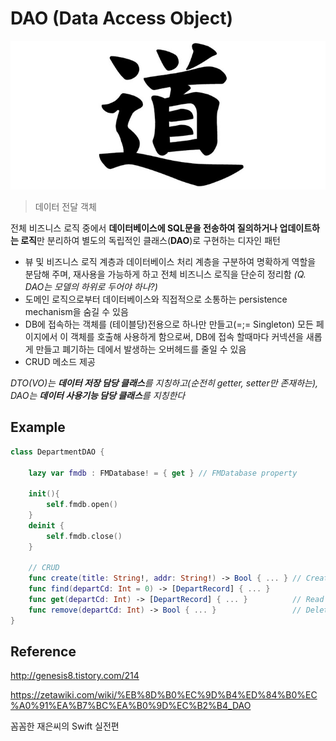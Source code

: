 # DAO (Data Access Object)

![dao](./design_pattern_img/dao_img/dao.jpg)





> 데이터 전달 객체

전체 비즈니스 로직 중에서 **데이터베이스에 SQL문을 전송하여 질의하거나 업데이트하는 로직**만 분리하여 별도의 독립적인 클래스(**DAO**)로 구현하는 디자인 패턴

- 뷰 및 비즈니스 로직 계층과 데이터베이스 처리 계층을 구분하여 명확하게 역할을 분담해 주며, 재사용을 가능하게 하고 전체 비즈니스 로직을 단순히 정리함 *(Q. DAO는 모델의 하위로 두어야 하나?)*
- 도메인 로직으로부터 데이터베이스와 직접적으로 소통하는 persistence mechanism을 숨길 수 있음
- DB에 접속하는 객체를 (테이블당)전용으로 하나만 만들고(=;= Singleton) 모든 페이지에서 이 객체를 호출해 사용하게 함으로써, DB에 접속 할때마다 커넥션을 새롭게 만들고 폐기하는 데에서 발생하는 오버헤드를 줄일 수 있음
- CRUD 메소드 제공



*DTO(VO)는 **데이터 저장 담당 클래스**를 지칭하고(순전히 getter, setter만 존재하는), DAO는 **데이터 사용기능 담당 클래스**를 지칭한다*



## Example

```swift
class DepartmentDAO {
    
    lazy var fmdb : FMDatabase! = { get } // FMDatabase property 
    
    init(){
        self.fmdb.open()
    }
    deinit {
        self.fmdb.close()
    }
    
    // CRUD 
    func create(title: String!, addr: String!) -> Bool { ... } // Create (Update)
    func find(departCd: Int = 0) -> [DepartRecord] { ... } 					   // Read
    func get(departCd: Int) -> [DepartRecord] { ... } 		   // Read
    func remove(departCd: Int) -> Bool { ... } 				   // Delete
}
```



## Reference

http://genesis8.tistory.com/214

https://zetawiki.com/wiki/%EB%8D%B0%EC%9D%B4%ED%84%B0%EC%A0%91%EA%B7%BC%EA%B0%9D%EC%B2%B4_DAO

꼼꼼한 재은씨의 Swift 실전편